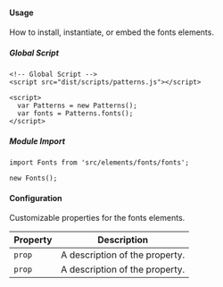 #### Usage

How to install, instantiate, or embed the fonts elements.

##### Global Script

    <!-- Global Script -->
    <script src="dist/scripts/patterns.js"></script>

    <script>
      var Patterns = new Patterns();
      var fonts = Patterns.fonts();
    </script>

##### Module Import

    import Fonts from 'src/elements/fonts/fonts';

    new Fonts();

#### Configuration

Customizable properties for the fonts elements.

Property | Description
---------|-
`prop`   | A description of the property.
`prop`   | A description of the property.

